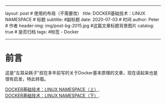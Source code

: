 
---
layout:     post                    # 使用的布局（不需要改）
title:     DOCKER基础技术：LINUX NAMESPACE       # 标题 
subtitle:     #副标题
date:       2020-07-03             # 时间
author:     Peter                      # 作者
header-img: img/post-bg-2015.jpg    #这篇文章标题背景图片
catalog: true                       # 是否归档
tags:                               #标签
    - Docker
    
---

# 前言

这是“左耳朵耗子”叔在多年前写的关于Docker基本原理的文章，现在读起来也是很有启发，特此转载。  

[DOCKER基础技术：LINUX NAMESPACE（上）](https://coolshell.cn/articles/17010.html).  
[DOCKER基础技术：LINUX NAMESPACE（下）](https://coolshell.cn/articles/17029.html).



